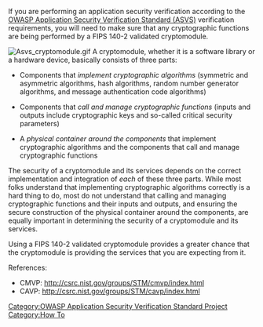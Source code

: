 If you are performing an application security verification according to
the [OWASP Application Security Verification Standard
(ASVS)](::Category:OWASP_Application_Security_Verification_Standard_Project "wikilink")
verification requirements, you will need to make sure that any
cryptographic functions are being performed by a FIPS 140-2 validated
cryptomodule.

![Asvs_cryptomodule.gif](Asvs_cryptomodule.gif "Asvs_cryptomodule.gif")
A cryptomodule, whether it is a software library or a hardware device,
basically consists of three parts:

  - Components that *implement cryptographic algorithms* (symmetric and
    asymmetric algorithms, hash algorithms, random number generator
    algorithms, and message authentication code algorithms)

<!-- end list -->

  - Components that *call and manage cryptographic functions* (inputs
    and outputs include cryptographic keys and so-called critical
    security parameters)

<!-- end list -->

  - A *physical container around the components* that implement
    cryptographic algorithms and the components that call and manage
    cryptographic functions

The security of a cryptomodule and its services depends on the correct
implementation and integration of *each* of these three parts. While
most folks understand that implementing cryptographic algorithms
correctly is a hard thing to do, most do not understand that calling and
managing cryptographic functions and their inputs and outputs, and
ensuring the secure construction of the physical container around the
components, are equally important in determining the security of a
cryptomodule and its services.

Using a FIPS 140-2 validated cryptomodule provides a greater chance that
the cryptomodule is providing the services that you are expecting from
it.

References:

  - CMVP: <http://csrc.nist.gov/groups/STM/cmvp/index.html>
  - CAVP: <http://csrc.nist.gov/groups/STM/cavp/index.html>

[Category:OWASP Application Security Verification Standard
Project](Category:OWASP_Application_Security_Verification_Standard_Project "wikilink")
[Category:How To](Category:How_To "wikilink")